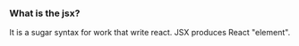 ### What is the jsx?

It is a sugar syntax for work that write react. JSX produces React "element".
